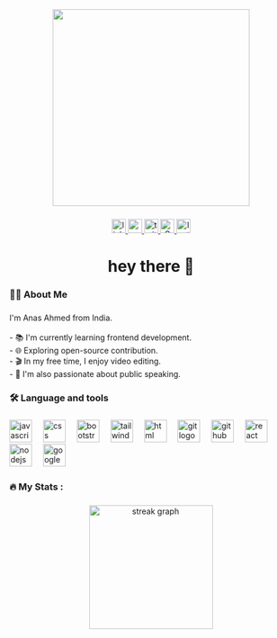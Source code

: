 <div align="center">
  <img height="350" src="https://avatars.githubusercontent.com/u/116806081?v=4"  />
</div>


###

<div align="center">
   <a href="https://www.linkedin.com/in/anas-ahmed-4b2761240?lipi=urn%3Ali%3Apage%3Ad_flagship3_profile_view_base_contact_details%3BaFXUBdVCSMqHWd0e53Xrmw%3D%3D" target="_blank">
  <img src="https://img.shields.io/static/v1?message=LinkedIn&logo=linkedin&label=&color=0077B5&logoColor=white&labelColor=&style=for-the-badge" height="25" alt="linkedin logo"  />
  </a>
<a href="https://www.youtube.com/@anasrehberlik/featured" target="_blank">
  <img src="https://img.shields.io/static/v1?message=Youtube&logo=youtube&label=&color=FF1919&logoColor=white&labelColor=&style=for-the-badge" height="25" alt="youtube logo"  />
    </a>
    <a href="https://twitter.com/AnasRehberlik" target="_blank">
  <img src="https://img.shields.io/static/v1?message=Twitter&logo=twitter&label=&color=1DA1F2&logoColor=white&labelColor=&style=for-the-badge" height="25" alt="twitter logo"  />
  </a>
  <a href="mailto:anasahmedofficial3@gmail.com" target="_blank">
  <img src="https://img.shields.io/static/v1?message=Gmail&logo=gmail&label=&color=D14836&logoColor=white&labelColor=&style=for-the-badge" height="25" alt="Gmail logo"  />
</a>
<a href="https://www.instagram.com/anas_rehberlik/" target="_blank">
  <img src="https://img.shields.io/static/v1?message=Instagram&logo=instagram&label=&color=962fbf&logoColor=white&labelColor=&style=for-the-badge" height="25" alt="Instagram logo" />
</a>
</div>


###

<!-- <div align="center">
  <img src="https://visitor-badge.laobi.icu/badge?page_id=maurodesouza.maurodesouza&"  />
</div> -->



###

<h1 align="center">hey there 👋</h1>

###

<h3 align="left">👩‍💻  About Me</h3>

###

<p align="left">I'm Anas Ahmed from India.<br><br>- 📚 I'm currently learning frontend development.<br>- 🌐 Exploring open-source contribution.<br>- 🎬 In my free time, I enjoy video editing.<br>- 🎤 I'm also passionate about public speaking.
</p>

###

<h3 align="left">🛠 Language and tools</h3>

###

<div align="left">
  <img src="https://github.com/Anas-Rehberlik/Anas-Rehberlik/assets/116806081/ce2be939-a5a2-4ec5-b915-de5efde3a469" height="40" alt="javascript logo"  />
  <img width="12" />
  <img src="https://github.com/Anas-Rehberlik/Anas-Rehberlik/assets/116806081/b08550b2-725a-4575-8052-680380464b26" height="40" alt="css logo"  />
  <img width="12" />
  <img src="https://github.com/Anas-Rehberlik/Anas-Rehberlik/assets/116806081/40cb2f47-7c0d-483d-9468-045a3bbebb21" height="40" alt="bootstrap logo"  />
  <img width="12" />
  <img src="https://github.com/Anas-Rehberlik/Anas-Rehberlik/assets/116806081/3c5d3475-8172-40ca-83ed-233aaaaafc8a" height="40" alt="tailwind logo"  />
  <img width="12" />
  <img src="https://github.com/Anas-Rehberlik/Anas-Rehberlik/assets/116806081/1cfee15e-0fb0-48d6-86ba-a0f567b862fa" height="40" alt="html logo"  />
  <img width="12" />
  <img src="https://github.com/Anas-Rehberlik/Anas-Rehberlik/assets/116806081/cfbeaaed-841f-48f5-b45a-f4bc064edf40" height="40" alt="git logo"  />
  <img width="12" />
  <img src="https://github.com/Anas-Rehberlik/Anas-Rehberlik/assets/116806081/71b87e46-e4cc-4a04-bb1f-da8d2d2da631" height="40" alt="github logo"  />
  <img width="12" />
  <img src="https://github.com/Anas-Rehberlik/Anas-Rehberlik/assets/116806081/e4d9ecfd-1964-4181-93ef-47b3d303067c" height="40" alt="react logo"  />
  <img width="12" />
  <img src="https://github.com/Anas-Rehberlik/Anas-Rehberlik/assets/116806081/aa8f8d51-2799-4c81-a90c-066a73bd791c" height="40" alt="nodejs logo"  />
  <img width="12" />
  <img src="https://github.com/Anas-Rehberlik/Anas-Rehberlik/assets/116806081/2b66a365-1328-4cfb-8a90-af051ccde57d" height="40" alt="google cloud logo"  />
 <img width="12" />
</div>

###

<h3 align="left">🔥   My Stats :</h3>

###


<div align="center">
  <img src="https://streak-stats.demolab.com?user=Anas-Rehberlik&theme=dark" height="220" alt="streak graph"  />
</div>



###
